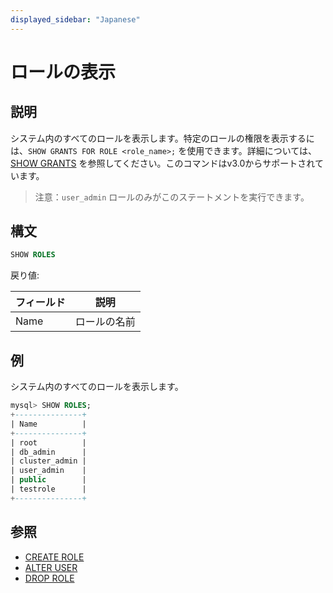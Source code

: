 ```yaml
---
displayed_sidebar: "Japanese"
---
```


# ロールの表示

## 説明

システム内のすべてのロールを表示します。特定のロールの権限を表示するには、`SHOW GRANTS FOR ROLE <role_name>;` を使用できます。詳細については、[SHOW GRANTS](SHOW_GRANTS.md) を参照してください。このコマンドはv3.0からサポートされています。

> 注意：`user_admin` ロールのみがこのステートメントを実行できます。

## 構文

```SQL
SHOW ROLES
```

戻り値:

| **フィールド** | **説明**            |
| ------------- | ------------------- |
| Name          | ロールの名前        |

## 例

システム内のすべてのロールを表示します。

```SQL
mysql> SHOW ROLES;
+---------------+
| Name          |
+---------------+
| root          |
| db_admin      |
| cluster_admin |
| user_admin    |
| public        |
| testrole      |
+---------------+
```

## 参照

- [CREATE ROLE](CREATE_ROLE.md)
- [ALTER USER](ALTER_USER.md)
- [DROP ROLE](DROP_ROLE.md)